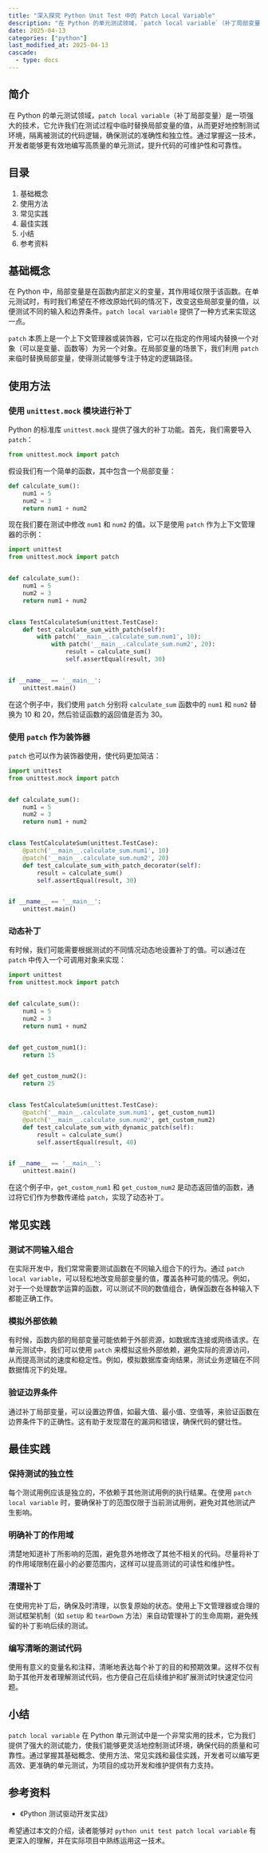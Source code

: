 ```yaml
---
title: "深入探究 Python Unit Test 中的 Patch Local Variable"
description: "在 Python 的单元测试领域，`patch local variable`（补丁局部变量）是一项强大的技术，它允许我们在测试过程中临时替换局部变量的值，从而更好地控制测试环境，隔离被测试的代码逻辑，确保测试的准确性和独立性。通过掌握这一技术，开发者能够更有效地编写高质量的单元测试，提升代码的可维护性和可靠性。"
date: 2025-04-13
categories: ["python"]
last_modified_at: 2025-04-13
cascade:
  - type: docs
---
```



## 简介
在 Python 的单元测试领域，`patch local variable`（补丁局部变量）是一项强大的技术，它允许我们在测试过程中临时替换局部变量的值，从而更好地控制测试环境，隔离被测试的代码逻辑，确保测试的准确性和独立性。通过掌握这一技术，开发者能够更有效地编写高质量的单元测试，提升代码的可维护性和可靠性。

<!-- more -->
## 目录
1. 基础概念
2. 使用方法
3. 常见实践
4. 最佳实践
5. 小结
6. 参考资料

## 基础概念
在 Python 中，局部变量是在函数内部定义的变量，其作用域仅限于该函数。在单元测试时，有时我们希望在不修改原始代码的情况下，改变这些局部变量的值，以便测试不同的输入和边界条件。`patch local variable` 提供了一种方式来实现这一点。

`patch` 本质上是一个上下文管理器或装饰器，它可以在指定的作用域内替换一个对象（可以是变量、函数等）为另一个对象。在局部变量的场景下，我们利用 `patch` 来临时替换局部变量，使得测试能够专注于特定的逻辑路径。

## 使用方法

### 使用 `unittest.mock` 模块进行补丁
Python 的标准库 `unittest.mock` 提供了强大的补丁功能。首先，我们需要导入 `patch`：

```python
from unittest.mock import patch
```

假设我们有一个简单的函数，其中包含一个局部变量：

```python
def calculate_sum():
    num1 = 5
    num2 = 3
    return num1 + num2
```

现在我们要在测试中修改 `num1` 和 `num2` 的值。以下是使用 `patch` 作为上下文管理器的示例：

```python
import unittest
from unittest.mock import patch


def calculate_sum():
    num1 = 5
    num2 = 3
    return num1 + num2


class TestCalculateSum(unittest.TestCase):
    def test_calculate_sum_with_patch(self):
        with patch('__main__.calculate_sum.num1', 10):
            with patch('__main__.calculate_sum.num2', 20):
                result = calculate_sum()
                self.assertEqual(result, 30)


if __name__ == '__main__':
    unittest.main()
```

在这个例子中，我们使用 `patch` 分别将 `calculate_sum` 函数中的 `num1` 和 `num2` 替换为 10 和 20，然后验证函数的返回值是否为 30。

### 使用 `patch` 作为装饰器
`patch` 也可以作为装饰器使用，使代码更加简洁：

```python
import unittest
from unittest.mock import patch


def calculate_sum():
    num1 = 5
    num2 = 3
    return num1 + num2


class TestCalculateSum(unittest.TestCase):
    @patch('__main__.calculate_sum.num1', 10)
    @patch('__main__.calculate_sum.num2', 20)
    def test_calculate_sum_with_patch_decorator(self):
        result = calculate_sum()
        self.assertEqual(result, 30)


if __name__ == '__main__':
    unittest.main()
```

### 动态补丁
有时候，我们可能需要根据测试的不同情况动态地设置补丁的值。可以通过在 `patch` 中传入一个可调用对象来实现：

```python
import unittest
from unittest.mock import patch


def calculate_sum():
    num1 = 5
    num2 = 3
    return num1 + num2


def get_custom_num1():
    return 15


def get_custom_num2():
    return 25


class TestCalculateSum(unittest.TestCase):
    @patch('__main__.calculate_sum.num1', get_custom_num1)
    @patch('__main__.calculate_sum.num2', get_custom_num2)
    def test_calculate_sum_with_dynamic_patch(self):
        result = calculate_sum()
        self.assertEqual(result, 40)


if __name__ == '__main__':
    unittest.main()
```

在这个例子中，`get_custom_num1` 和 `get_custom_num2` 是动态返回值的函数，通过将它们作为参数传递给 `patch`，实现了动态补丁。

## 常见实践

### 测试不同输入组合
在实际开发中，我们常常需要测试函数在不同输入组合下的行为。通过 `patch local variable`，可以轻松地改变局部变量的值，覆盖各种可能的情况。例如，对于一个处理数学运算的函数，可以测试不同的数值组合，确保函数在各种输入下都能正确工作。

### 模拟外部依赖
有时候，函数内部的局部变量可能依赖于外部资源，如数据库连接或网络请求。在单元测试中，我们可以使用 `patch` 来模拟这些外部依赖，避免实际的资源访问，从而提高测试的速度和稳定性。例如，模拟数据库查询结果，测试业务逻辑在不同数据情况下的处理。

### 验证边界条件
通过补丁局部变量，可以设置边界值，如最大值、最小值、空值等，来验证函数在边界条件下的正确性。这有助于发现潜在的漏洞和错误，确保代码的健壮性。

## 最佳实践

### 保持测试的独立性
每个测试用例应该是独立的，不依赖于其他测试用例的执行结果。在使用 `patch local variable` 时，要确保补丁的范围仅限于当前测试用例，避免对其他测试产生影响。

### 明确补丁的作用域
清楚地知道补丁所影响的范围，避免意外地修改了其他不相关的代码。尽量将补丁的作用域限制在最小的必要范围内，这样可以提高测试的可读性和维护性。

### 清理补丁
在使用完补丁后，确保及时清理，以恢复原始的状态。使用上下文管理器或合理的测试框架机制（如 `setUp` 和 `tearDown` 方法）来自动管理补丁的生命周期，避免残留的补丁影响后续的测试。

### 编写清晰的测试代码
使用有意义的变量名和注释，清晰地表达每个补丁的目的和预期效果。这样不仅有助于其他开发者理解测试代码，也方便自己在后续维护和扩展测试时快速定位问题。

## 小结
`patch local variable` 在 Python 单元测试中是一个非常实用的技术，它为我们提供了强大的测试能力，使我们能够更灵活地控制测试环境，确保代码的质量和可靠性。通过掌握其基础概念、使用方法、常见实践和最佳实践，开发者可以编写更高效、更准确的单元测试，为项目的成功开发和维护提供有力支持。

## 参考资料
- 《Python 测试驱动开发实战》

希望通过本文的介绍，读者能够对 `python unit test patch local variable` 有更深入的理解，并在实际项目中熟练运用这一技术。